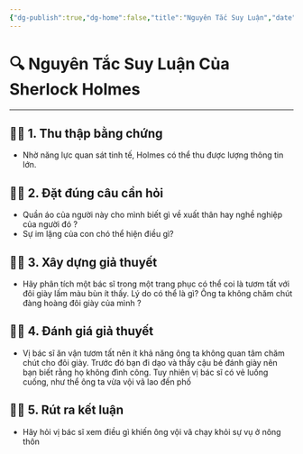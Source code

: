 ```yaml
---
{"dg-publish":true,"dg-home":false,"title":"Nguyên Tắc Suy Luận","date":"2025-01-28","tags":["sach","sach/tu-duy-nhu-sherlock-holmes","#suy-luan"],"dg-path":"Books/01 -  Tư duy như Sherlock Holmes/4 - Nguyên Tắc Suy Luận.md","permalink":"/books/01-tu-duy-nhu-sherlock-holmes/4-nguyen-tac-suy-luan/","dgPassFrontmatter":true,"updated":"2025-02-23T08:13:55.753+07:00"}
---
```


# 🔍 Nguyên Tắc Suy Luận Của Sherlock Holmes
---

## 🕵️‍♂️ 1. Thu thập bằng chứng
- Nhờ năng lực quan sát tinh tế, Holmes có thể thu được lượng thông tin lớn.

## 🕵️‍♂️ 2. Đặt đúng câu cần hỏi
- Quần áo của người này cho mình biết gì về xuất thân hay nghề nghiệp của người đó ?
- Sự im lặng của con chó thể hiện điều  gì?

## 🕵️‍♂️ 3. Xây dựng giả thuyết
- Hãy phân tích một bác sĩ trong một trang phục có thể coi là tươm tất với đôi giày lấm màu bùn ít thấy. Lý do có thể là gì? Ông ta không chăm chút đàng hoàng đôi giày của mình ? 

## 🕵️‍♂️ 4. Đánh giá giả thuyết
- Vị bác sĩ ăn vận tươm tất nên ít khả năng ông ta không quan tâm chăm chút cho đôi giày. Trước đó bạn đi dạo và thấy cậu bé đánh giày nên bạn biết rằng họ không đình công. Tuy nhiên vị bác sĩ có vẻ luống cuống, như thể ông ta vừa vội vã lao đến phố

## 🕵️‍♂️ 5. Rút ra kết luận
- Hãy hỏi vị bác sĩ xem điều gì khiến ông vội vã chạy khỏi sự vụ ở nông thôn


